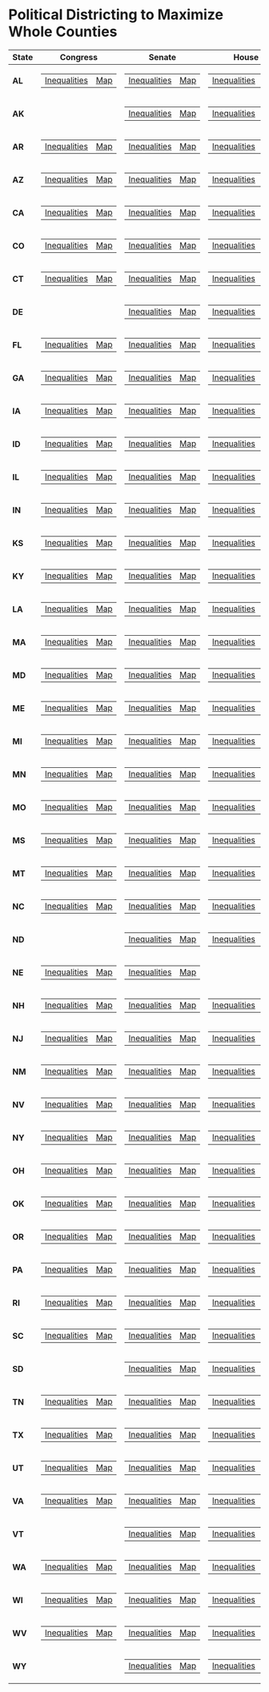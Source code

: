 # **Political Districting to Maximize Whole Counties**

| **State** | **Congress** | **Senate**|**House**|
|----------|----------|----------|----------|
| **AL** |<table><tr><td>[Inequalities](https://github.com/maralshahmizad/Political-Districting-to-Maximize-Whole-Counties/blob/main/src/png/AL_CD_inequalities.png)</td><td>[Map]()</td></tr></table> | <table><tr><td>[Inequalities]()</td><td>[Map]()</td></tr></table>|<table><tr><td> [Inequalities]()</td><td>[Map]()</td></tr></table>|
| **AK** || <table><tr><td>[Inequalities]()</td><td>[Map]()</td></tr></table>|<table><tr><td> [Inequalities]()</td><td>[Map]()</td></tr></table>|
| **AR**|<table><tr><td>[Inequalities]()</td><td>[Map]()</td></tr></table> | <table><tr><td>[Inequalities]()</td><td>[Map]()</td></tr></table>|<table><tr><td> [Inequalities]()</td><td>[Map]()</td></tr></table>|
| **AZ**|<table><tr><td>[Inequalities]()</td><td>[Map]()</td></tr></table> | <table><tr><td>[Inequalities]()</td><td>[Map]()</td></tr></table>|<table><tr><td> [Inequalities]()</td><td>[Map]()</td></tr></table>|
| **CA**|<table><tr><td>[Inequalities]()</td><td>[Map]()</td></tr></table> | <table><tr><td>[Inequalities]()</td><td>[Map]()</td></tr></table>|<table><tr><td> [Inequalities]()</td><td>[Map]()</td></tr></table>|
| **CO**|<table><tr><td>[Inequalities]()</td><td>[Map]()</td></tr></table> | <table><tr><td>[Inequalities]()</td><td>[Map]()</td></tr></table>|<table><tr><td> [Inequalities]()</td><td>[Map]()</td></tr></table>|
| **CT**|<table><tr><td>[Inequalities]()</td><td>[Map]()</td></tr></table> | <table><tr><td>[Inequalities]()</td><td>[Map]()</td></tr></table>|<table><tr><td> [Inequalities]()</td><td>[Map]()</td></tr></table>|
| **DE**| |<table><tr><td>[Inequalities]()</td><td>[Map]()</td></tr></table>|<table><tr><td>[Inequalities]()</td><td>[Map]()</td></tr></table>|
| **FL**|<table><tr><td>[Inequalities]()</td><td>[Map]()</td></tr></table> | <table><tr><td>[Inequalities]()</td><td>[Map]()</td></tr></table>|<table><tr><td> [Inequalities]()</td><td>[Map]()</td></tr></table>|
| **GA**|<table><tr><td>[Inequalities]()</td><td>[Map]()</td></tr></table> | <table><tr><td>[Inequalities]()</td><td>[Map]()</td></tr></table>|<table><tr><td> [Inequalities]()</td><td>[Map]()</td></tr></table>|
| **IA**|<table><tr><td>[Inequalities]()</td><td>[Map]()</td></tr></table> | <table><tr><td>[Inequalities]()</td><td>[Map]()</td></tr></table>|<table><tr><td> [Inequalities]()</td><td>[Map]()</td></tr></table>|
| **ID**|<table><tr><td>[Inequalities]()</td><td>[Map]()</td></tr></table> | <table><tr><td>[Inequalities]()</td><td>[Map]()</td></tr></table>|<table><tr><td> [Inequalities]()</td><td>[Map]()</td></tr></table>|
| **IL**|<table><tr><td>[Inequalities]()</td><td>[Map]()</td></tr></table> | <table><tr><td>[Inequalities]()</td><td>[Map]()</td></tr></table>|<table><tr><td> [Inequalities]()</td><td>[Map]()</td></tr></table>|
| **IN**|<table><tr><td>[Inequalities]()</td><td>[Map]()</td></tr></table> | <table><tr><td>[Inequalities]()</td><td>[Map]()</td></tr></table>|<table><tr><td> [Inequalities]()</td><td>[Map]()</td></tr></table>|
| **KS**|<table><tr><td>[Inequalities]()</td><td>[Map]()</td></tr></table> | <table><tr><td>[Inequalities]()</td><td>[Map]()</td></tr></table>|<table><tr><td> [Inequalities]()</td><td>[Map]()</td></tr></table>|
| **KY**|<table><tr><td>[Inequalities]()</td><td>[Map]()</td></tr></table> | <table><tr><td>[Inequalities]()</td><td>[Map]()</td></tr></table>|<table><tr><td> [Inequalities]()</td><td>[Map]()</td></tr></table>|
| **LA**|<table><tr><td>[Inequalities]()</td><td>[Map]()</td></tr></table> | <table><tr><td>[Inequalities]()</td><td>[Map]()</td></tr></table>|<table><tr><td> [Inequalities]()</td><td>[Map]()</td></tr></table>|
| **MA**|<table><tr><td>[Inequalities]()</td><td>[Map]()</td></tr></table> | <table><tr><td>[Inequalities]()</td><td>[Map]()</td></tr></table>|<table><tr><td> [Inequalities]()</td><td>[Map]()</td></tr></table>|
| **MD**|<table><tr><td>[Inequalities]()</td><td>[Map]()</td></tr></table> | <table><tr><td>[Inequalities]()</td><td>[Map]()</td></tr></table>|<table><tr><td> [Inequalities]()</td><td>[Map](a)</td></tr></table>|
| **ME**|<table><tr><td>[Inequalities]()</td><td>[Map]()</td></tr></table> | <table><tr><td>[Inequalities]()</td><td>[Map]()</td></tr></table>|<table><tr><td> [Inequalities]()</td><td>[Map]()</td></tr></table>|
| **MI**|<table><tr><td>[Inequalities]()</td><td>[Map]()</td></tr></table> | <table><tr><td>[Inequalities]()</td><td>[Map]()</td></tr></table>|<table><tr><td> [Inequalities]()</td><td>[Map]()</td></tr></table>|
| **MN**|<table><tr><td>[Inequalities]()</td><td>[Map]()</td></tr></table> | <table><tr><td>[Inequalities]()</td><td>[Map]()</td></tr></table>|<table><tr><td> [Inequalities]()</td><td>[Map]()</td></tr></table>|
| **MO**|<table><tr><td>[Inequalities]()</td><td>[Map]()</td></tr></table> | <table><tr><td>[Inequalities]()</td><td>[Map]()</td></tr></table>|<table><tr><td> [Inequalities]()</td><td>[Map]()</td></tr></table>|
| **MS**|<table><tr><td>[Inequalities]()</td><td>[Map]()</td></tr></table> | <table><tr><td>[Inequalities]()</td><td>[Map]()</td></tr></table>|<table><tr><td> [Inequalities]()</td><td>[Map]()</td></tr></table>|
| **MT**|<table><tr><td>[Inequalities]()</td><td>[Map]()</td></tr></table> | <table><tr><td>[Inequalities]()</td><td>[Map]()</td></tr></table>|<table><tr><td>[Inequalities]()</td><td>[Map]()</td></tr></table>|
| **NC**|<table><tr><td>[Inequalities]()</td><td>[Map]()</td></tr></table> | <table><tr><td>[Inequalities]()</td><td>[Map]()</td></tr></table>|<table><tr><td>[Inequalities]()</td><td>[Map]()</td></tr></table>|
| **ND**|| <table><tr><td>[Inequalities]()</td><td>[Map]()</td></tr></table>|<table><tr><td>[Inequalities]()</td><td>[Map]()</td></tr></table>|
| **NE**|<table><tr><td>[Inequalities]()</td><td>[Map]()</td></tr></table> | <table><tr><td>[Inequalities]()</td><td>[Map]()</td></tr></table>||
| **NH**|<table><tr><td>[Inequalities]()</td><td>[Map]()</td></tr></table> | <table><tr><td>[Inequalities]()</td><td>[Map]()</td></tr></table>|<table><tr><td>[Inequalities]()</td><td>[Map]()</td></tr></table>|
| **NJ**|<table><tr><td>[Inequalities]()</td><td>[Map]()</td></tr></table> | <table><tr><td>[Inequalities]()</td><td>[Map]()</td></tr></table>|<table><tr><td>[Inequalities]()</td><td>[Map]()</td></tr></table>|
| **NM**|<table><tr><td>[Inequalities]()</td><td>[Map]()</td></tr></table> | <table><tr><td>[Inequalities]()</td><td>[Map]()</td></tr></table>|<table><tr><td>[Inequalities]()</td><td>[Map]()</td></tr></table>|
| **NV**|<table><tr><td>[Inequalities]()</td><td>[Map]()</td></tr></table> | <table><tr><td>[Inequalities]()</td><td>[Map]()</td></tr></table>|<table><tr><td>[Inequalities]()</td><td>[Map]()</td></tr></table>|
| **NY**|<table><tr><td>[Inequalities]()</td><td>[Map]()</td></tr></table> | <table><tr><td>[Inequalities]()</td><td>[Map]()</td></tr></table>|<table><tr><td>[Inequalities]()</td><td>[Map]()</td></tr></table>|
| **OH**|<table><tr><td>[Inequalities]()</td><td>[Map]()</td></tr></table> | <table><tr><td>[Inequalities]()</td><td>[Map]()</td></tr></table>|<table><tr><td>[Inequalities]()</td><td>[Map]()</td></tr></table>|
| **OK**|<table><tr><td>[Inequalities]()</td><td>[Map]()</td></tr></table> | <table><tr><td>[Inequalities]()</td><td>[Map]()</td></tr></table>|<table><tr><td>[Inequalities]()</td><td>[Map]()</td></tr></table>|
| **OR**|<table><tr><td>[Inequalities]()</td><td>[Map]()</td></tr></table> | <table><tr><td>[Inequalities]()</td><td>[Map]()</td></tr></table>|<table><tr><td>[Inequalities]()</td><td>[Map]()</td></tr></table>|
| **PA**|<table><tr><td>[Inequalities]()</td><td>[Map]()</td></tr></table> | <table><tr><td>[Inequalities]()</td><td>[Map]()</td></tr></table>|<table><tr><td>[Inequalities]()</td><td>[Map]()</td></tr></table>|
| **RI**|<table><tr><td>[Inequalities]()</td><td>[Map]()</td></tr></table> | <table><tr><td>[Inequalities]()</td><td>[Map]()</td></tr></table>|<table><tr><td>[Inequalities]()</td><td>[Map]()</td></tr></table>|
| **SC**|<table><tr><td>[Inequalities]()</td><td>[Map]()</td></tr></table> | <table><tr><td>[Inequalities]()</td><td>[Map]()</td></tr></table>|<table><tr><td>[Inequalities]()</td><td>[Map]()</td></tr></table>|
| **SD**| | <table><tr><td>[Inequalities]()</td><td>[Map]()</td></tr></table>|<table><tr><td>[Inequalities]()</td><td>[Map]()</td></tr></table>|
| **TN**|<table><tr><td>[Inequalities]()</td><td>[Map]()</td></tr></table> | <table><tr><td>[Inequalities]()</td><td>[Map]()</td></tr></table>|<table><tr><td>[Inequalities]()</td><td>[Map]()</td></tr></table>|
| **TX**|<table><tr><td>[Inequalities]()</td><td>[Map]()</td></tr></table> | <table><tr><td>[Inequalities]()</td><td>[Map]()</td></tr></table>|<table><tr><td>[Inequalities]()</td><td>[Map]()</td></tr></table>|
| **UT**|<table><tr><td>[Inequalities]()</td><td>[Map]()</td></tr></table> | <table><tr><td>[Inequalities]()</td><td>[Map]()</td></tr></table>|<table><tr><td>[Inequalities]()</td><td>[Map]()</td></tr></table>|
| **VA**|<table><tr><td>[Inequalities]()</td><td>[Map]()</td></tr></table> | <table><tr><td>[Inequalities]()</td><td>[Map]()</td></tr></table>|<table><tr><td>[Inequalities]()</td><td>[Map]()</td></tr></table>|
| **VT**|| <table><tr><td>[Inequalities]()</td><td>[Map]()</td></tr></table>|<table><tr><td>[Inequalities]()</td><td>[Map]()</td></tr></table>|
| **WA**|<table><tr><td>[Inequalities]()</td><td>[Map]()</td></tr></table> | <table><tr><td>[Inequalities]()</td><td>[Map]()</td></tr></table>|<table><tr><td>[Inequalities]()</td><td>[Map]()</td></tr></table>|
| **WI**|<table><tr><td>[Inequalities]()</td><td>[Map]()</td></tr></table> | <table><tr><td>[Inequalities]()</td><td>[Map]()</td></tr></table>|<table><tr><td>[Inequalities]()</td><td>[Map]()</td></tr></table>|
| **WV**|<table><tr><td>[Inequalities]()</td><td>[Map]()</td></tr></table> | <table><tr><td>[Inequalities]()</td><td>[Map]()</td></tr></table>|<table><tr><td>[Inequalities]()</td><td>[Map]()</td></tr></table>|
| **WY**| | <table><tr><td>[Inequalities]()</td><td>[Map]()</td></tr></table>|<table><tr><td>[Inequalities]()</td><td>[Map]()</td></tr></table>|

